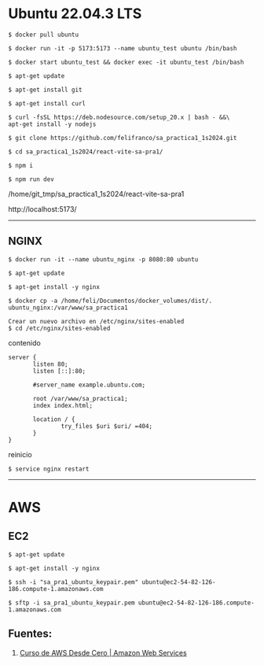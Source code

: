 # Ubuntu 22.04.3 LTS
```
$ docker pull ubuntu

$ docker run -it -p 5173:5173 --name ubuntu_test ubuntu /bin/bash

$ docker start ubuntu_test && docker exec -it ubuntu_test /bin/bash

$ apt-get update

$ apt-get install git

$ apt-get install curl

$ curl -fsSL https://deb.nodesource.com/setup_20.x | bash - &&\
apt-get install -y nodejs

$ git clone https://github.com/felifranco/sa_practica1_1s2024.git

$ cd sa_practica1_1s2024/react-vite-sa-pra1/

$ npm i

$ npm run dev
```


/home/git_tmp/sa_practica1_1s2024/react-vite-sa-pra1


http://localhost:5173/


------
## NGINX

```
$ docker run -it --name ubuntu_nginx -p 8080:80 ubuntu

$ apt-get update

$ apt-get install -y nginx

$ docker cp -a /home/feli/Documentos/docker_volumes/dist/. ubuntu_nginx:/var/www/sa_practica1

Crear un nuevo archivo en /etc/nginx/sites-enabled
$ cd /etc/nginx/sites-enabled
```

contenido
```
server {
       listen 80;
       listen [::]:80;

       #server_name example.ubuntu.com;

       root /var/www/sa_practica1;
       index index.html;

       location / {
               try_files $uri $uri/ =404;
       }
}
```

reinicio
```
$ service nginx restart
```

---

# AWS

## EC2
```
$ apt-get update

$ apt-get install -y nginx

$ ssh -i "sa_pra1_ubuntu_keypair.pem" ubuntu@ec2-54-82-126-186.compute-1.amazonaws.com

$ sftp -i sa_pra1_ubuntu_keypair.pem ubuntu@ec2-54-82-126-186.compute-1.amazonaws.com
```

## Fuentes:
1. [Curso de AWS Desde Cero | Amazon Web Services](https://www.youtube.com/watch?v=zQyrhjEAqLs)